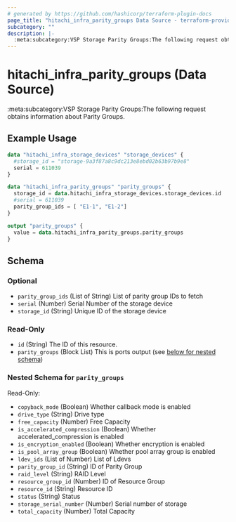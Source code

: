```yaml
---
# generated by https://github.com/hashicorp/terraform-plugin-docs
page_title: "hitachi_infra_parity_groups Data Source - terraform-provider-hitachi"
subcategory: ""
description: |-
  :meta:subcategory:VSP Storage Parity Groups:The following request obtains information about Parity Groups.
---
```


# hitachi_infra_parity_groups (Data Source)

:meta:subcategory:VSP Storage Parity Groups:The following request obtains information about Parity Groups.

## Example Usage

```terraform
data "hitachi_infra_storage_devices" "storage_devices" {
  #storage_id = "storage-9a3f87a8c9dc213e8ebd02b63b97b9e8"
  serial = 611039
}

data "hitachi_infra_parity_groups" "parity_groups" {
  storage_id = data.hitachi_infra_storage_devices.storage_devices.id
  #serial = 611039
  parity_group_ids = [ "E1-1", "E1-2"]
}

output "parity_groups" {
  value = data.hitachi_infra_parity_groups.parity_groups
}
```

<!-- schema generated by tfplugindocs -->
## Schema

### Optional

- `parity_group_ids` (List of String) List of parity group IDs to fetch
- `serial` (Number) Serial Number of the storage device
- `storage_id` (String) Unique ID of the storage device

### Read-Only

- `id` (String) The ID of this resource.
- `parity_groups` (Block List) This is ports output (see [below for nested schema](#nestedblock--parity_groups))

<a id="nestedblock--parity_groups"></a>
### Nested Schema for `parity_groups`

Read-Only:

- `copyback_mode` (Boolean) Whether callback mode is enabled
- `drive_type` (String) Drive type
- `free_capacity` (Number) Free Capacity
- `is_accelerated_compression` (Boolean) Whether accelerated_compression is enabled
- `is_encryption_enabled` (Boolean) Whether encryption is enabled
- `is_pool_array_group` (Boolean) Whether pool array group is enabled
- `ldev_ids` (List of Number) List of Ldevs
- `parity_group_id` (String) ID of Parity Group
- `raid_level` (String) RAID Level
- `resource_group_id` (Number) ID of Resource Group
- `resource_id` (String) Resource  ID
- `status` (String) Status
- `storage_serial_number` (Number) Serial number of storage
- `total_capacity` (Number) Total Capacity


